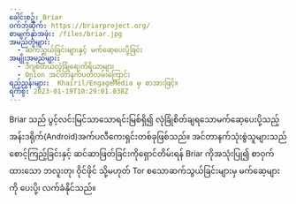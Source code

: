 ```yaml
---
ခေါင်းစဥ်: Briar
ဝက်ဘ်ဆိုက်: https://briarproject.org/
စာမျက်နှာအဖုံး: /files/briar.jpg
အမည်တွဲများ:
  - ဆက်သွယ်ခြင်းများနှင့် မက်ဆေ့ပေးပို့ခြင်း
အမျိုးအမည်များ:
  - ဒီဂျစ်တယ်လုံခြုံရေးကိရိယာများ
  - Onion အင်တာနက်ပတ်လမ်းကြောင်း
ရည်ညွှန်းများ:  Khairil/EngageMedia မှ စာအားဖြင့်။
ရက်စွဲ: 2023-01-19T10:29:01.038Z
---
```

Briar သည် ပွင့်လင်းမြင်သာသောရင်းမြစ်ရှိ၍ လုံခြုံစိတ်ချရသောမက်ဆေ့ပေးပို့သည့် အန်းဒရိုက်(Android)အက်ပလီကေးရှင်းတစ်ခုဖြစ်သည်။ အင်တာနက်သုံးစွဲသူများသည် စောင့်ကြည့်ခြင်းနှင့် ဆင်ဆာဖြတ်ခြင်းကိုရှောင်တိမ်းရန် Briar ကိုအသုံးပြု၍ စာဝှက်ထားသော ဘလူးတု၊ ဝိုင်ဖိုင် သို့မဟုတ် Tor စသောဆက်သွယ်ခြင်းများမှ မက်ဆေ့များကို ပေးပို့၊ လက်ခံနိုင်သည်။